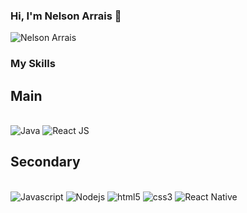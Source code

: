### Hi, I'm Nelson Arrais 👋

![Nelson Arrais](https://github-readme-stats.vercel.app/api?username=nelson2804&show_icons=true&theme=dark)

### My Skills

## Main

<div style="dysplay: inline_block"><br/> 
  <img aling="center" alt="Java" src="https://img.shields.io/badge/Java-ED8B00?style=for-the-badge&logo=openjdk&logoColor=white" />  
  <img aling="center" alt="React JS" src="https://img.shields.io/badge/React-20232A?style=for-the-badge&logo=react&logoColor=61DAFB" /> 
</div>



## Secondary

<div style="dysplay: inline_block"><br/>
  <img aling="center" alt="Javascript" src="https://img.shields.io/badge/JavaScript-F7DF1E?style=for-the-badge&logo=javascript&logoColor=black" />  
  <img aling="center" alt="Nodejs" src="https://img.shields.io/badge/Node.js-43853D?style=for-the-badge&logo=node.js&logoColor=white" /> 
  <img aling="center" alt="html5" src="https://img.shields.io/badge/HTML5-E34F26?style=for-the-badge&logo=html5&logoColor=white" /> 
  <img aling="center" alt="css3" src="https://img.shields.io/badge/CSS3-1572B6?style=for-the-badge&logo=css3&logoColor=white" />  
  <img aling="center" alt="React Native" src="https://img.shields.io/badge/React_Native-20232A?style=for-the-badge&logo=react&logoColor=61DAFB" />
</div>


